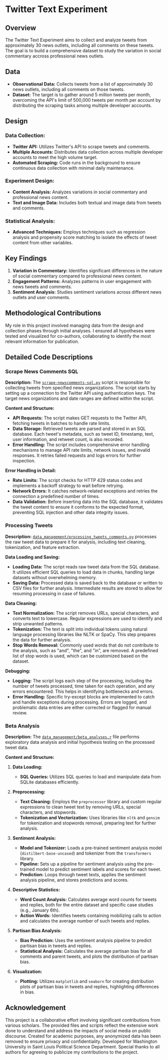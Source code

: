 # Twitter Text Experiment

## Overview

The Twitter Text Experiment aims to collect and analyze tweets from approximately 30 news outlets, including all comments on these tweets. The goal is to build a comprehensive dataset to study the variation in social commentary accross professional news outlets.


## Data

- **Observational Data:** Collects tweets from a list of approximately 30 news outlets, including all comments on those tweets.
- **Dataset:** The target is to gather around 5 million tweets per month, overcoming the API's limit of 500,000 tweets per month per account by distributing the scraping tasks among multiple developer accounts.

## Design

### Data Collection:
- **Twitter API:** Utilizes Twitter's API to scrape tweets and comments.
- **Multiple Accounts:** Distributes data collection across multiple developer accounts to meet the high volume target.
- **Automated Scraping:** Code runs in the background to ensure continuous data collection with minimal daily maintenance.

### Experiment Design:
- **Content Analysis:** Analyzes variations in social commentary and professional news content.
- **Text and Image Data:** Includes both textual and image data from tweets and comments.

### Statistical Analysis:
- **Advanced Techniques:** Employs techniques such as regression analysis and propensity score matching to isolate the effects of tweet content from other variables.

## Key Findings
1. **Variation in Commentary:** Identifies significant differences in the nature of social commentary compared to professional news content.
2. **Engagement Patterns:** Analyzes patterns in user engagement with news tweets and comments.
3. **Sentiment Analysis:** Studies sentiment variations across different news outlets and user comments.

## Methodological Contributions

My role in this project involved managing data from the design and collection phases through initial analyses. I ensured all hypotheses were tested and visualized for co-authors, collaborating to identify the most relevant information for publication.

## Detailed Code Descriptions

### Scrape News Comments SQL

**Description:**
The [`scrape-newscomments-sql.py`](https://github.com/domlockett/twitter_text_experiment/blob/main/scrape-newscomments-sql.py) script is responsible for collecting tweets from specified news organizations. The script starts by setting up a connection to the Twitter API using authentication keys. The target news organizations and date ranges are defined within the script. 

**Content and Structure:**
- **API Requests:** The script makes GET requests to the Twitter API, fetching tweets in batches to handle rate limits.
- **Data Storage:** Retrieved tweets are parsed and stored in an SQL database. Each tweet's metadata, such as tweet ID, timestamp, text, user information, and retweet count, is also recorded.
- **Error Handling:** The script includes comprehensive error handling mechanisms to manage API rate limits, network issues, and invalid responses. It retries failed requests and logs errors for further inspection.

**Error Handling in Detail:**
- **Rate Limits:** The script checks for HTTP 429 status codes and implements a backoff strategy to wait before retrying.
- **Network Errors:** It catches network-related exceptions and retries the connection a predefined number of times.
- **Data Validation:** Before inserting data into the SQL database, it validates the tweet content to ensure it conforms to the expected format, preventing SQL injection and other data integrity issues.


### Processing Tweets
**Description:**
[`data_management/processing_tweets_comments.py`](https://github.com/domlockett/twitter_text_experiment/blob/main/processing_tweets_orig.py) processes the raw tweet data to prepare it for analysis, including text cleaning, tokenization, and feature extraction.

**Data Loading and Saving:**
- **Loading Data:** The script reads raw tweet data from the SQL database. It utilizes efficient SQL queries to load data in chunks, handling large datasets without overwhelming memory.
- **Saving Data:** Processed data is saved back to the database or written to CSV files for further analysis. Intermediate results are stored to allow for resuming processing in case of failures.

**Data Cleaning:**
- **Text Normalization:** The script removes URLs, special characters, and converts text to lowercase. Regular expressions are used to identify and strip unwanted patterns.
- **Tokenization:** The text is split into individual tokens using natural language processing libraries like NLTK or SpaCy. This step prepares the data for further analysis.
- **Stop Words Removal:** Commonly used words that do not contribute to the analysis, such as "and", "the", and "in", are removed. A predefined list of stop words is used, which can be customized based on the dataset.

**Debugging:**
- **Logging:** The script logs each step of the processing, including the number of tweets processed, time taken for each operation, and any errors encountered. This helps in identifying bottlenecks and errors.
- **Error Handling:** Specific try-except blocks are implemented to catch and handle exceptions during processing. Errors are logged, and problematic data entries are either corrected or flagged for manual review.



### Beta Analysis
**Description:**
The [`data_management/beta_analyses.r`](https://github.com/domlockett/twitter_text_experiment/blob/main/beta_analysis.py) file performs exploratory data analysis and initial hypothesis testing on the processed tweet data.

**Content and Structure:**

1. **Data Loading:**
   - **SQL Queries:** Utilizes SQL queries to load and manipulate data from SQLite databases efficiently.

2. **Preprocessing:**
   - **Text Cleaning:** Employs the `preprocessor` library and custom regular expressions to clean tweet text by removing URLs, special characters, and stopwords.
   - **Tokenization and Vectorization:** Uses libraries like `nltk` and `gensim` for tokenization and stopwords removal, preparing text for further analysis.

3. **Sentiment Analysis:**
   - **Model and Tokenizer:** Loads a pre-trained sentiment analysis model (`distilbert-base-uncased`) and tokenizer from the `transformers` library.
   - **Pipeline:** Sets up a pipeline for sentiment analysis using the pre-trained model to predict sentiment labels and scores for each tweet.
   - **Prediction:** Loops through tweet texts, applies the sentiment analysis pipeline, and stores predictions and scores.

4. **Descriptive Statistics:**
   - **Word Count Analysis:** Calculates average word counts for tweets and replies, both for the entire dataset and specific case studies (e.g., January 6th).
   - **Action Words:** Identifies tweets containing mobilizing calls to action and calculates the average number of such tweets and replies.

5. **Partisan Bias Analysis:**
   - **Bias Prediction:** Uses the sentiment analysis pipeline to predict partisan bias in tweets and replies.
   - **Statistical Analysis:** Calculates the average partisan bias for all comments and parent tweets, and plots the distribution of partisan bias.

6. **Visualization:**
   - **Plotting:** Utilizes `matplotlib` and `seaborn` for creating distribution plots of partisan bias in tweets and replies, highlighting differences in bias.


## Acknowledgement
This project is a collaborative effort involving significant contributions from various scholars. The provided files and scripts reflect the extensive work done to understand and address the impacts of social media on public discourse. Created for academic purposes, any anonymized data has been removed to ensure privacy and confidentiality. Developed for Washington University in Saint Louis Political Science Department. Special thanks to all authors for agreeing to publicize my contributions to the project.
